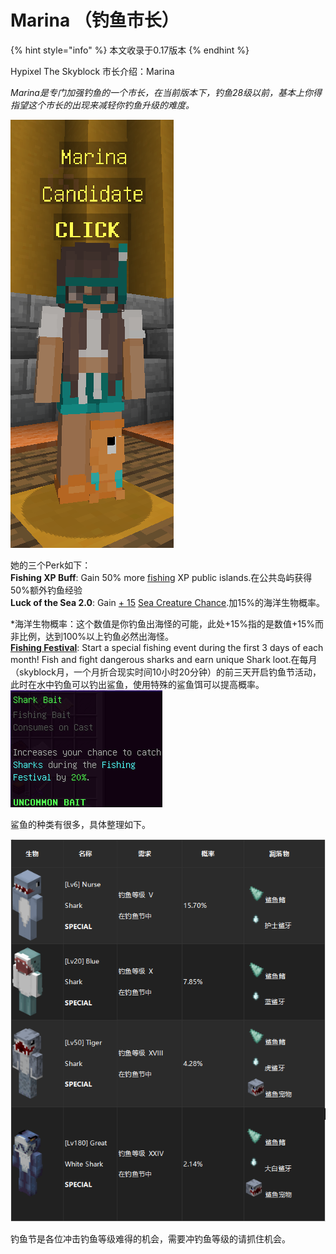 # Marina （钓鱼市长）

{% hint style="info" %}
本文收录于0.17版本
{% endhint %}

Hypixel The Skyblock 市长介绍：Marina

_Marina是专门加强钓鱼的一个市长，在当前版本下，钓鱼28级以前，基本上你得指望这个市长的出现来减轻你钓鱼升级的难度。_

![](<../.gitbook/assets/0 (2)>)

她的三个Perk如下：\
**Fishing XP Buff**: Gain 50% more [fishing](https://wiki.hypixel.net/Fishing%22%20/o%20%22Fishing) XP public islands.在公共岛屿获得50%额外钓鱼经验\
**Luck of the Sea 2.0**: Gain [+ 15](https://wiki.hypixel.net/Sea\_Creature\_Chance%22%20/o%20%22Sea%20Creature%20Chance) [Sea Creature Chance](https://wiki.hypixel.net/Sea\_Creature\_Chance%22%20/o%20%22Sea%20Creature%20Chance).加15%的海洋生物概率。

\*海洋生物概率：这个数值是你钓鱼出海怪的可能，此处+15%指的是数值+15%而非比例，达到100%以上钓鱼必然出海怪。\
[**Fishing Festival**](https://wiki.hypixel.net/Fishing\_Festival%22%20/o%20%22Fishing%20Festival): Start a special fishing event during the first 3 days of each month! Fish and fight dangerous sharks and earn unique Shark loot.在每月（skyblock月，一个月折合现实时间10小时20分钟）的前三天开启钓鱼节活动，此时在水中钓鱼可以钓出鲨鱼，使用特殊的鲨鱼饵可以提高概率。![](<../.gitbook/assets/1 (2)>)

鲨鱼的种类有很多，具体整理如下。

![](<../.gitbook/assets/2 (2)>)

钓鱼节是各位冲击钓鱼等级难得的机会，需要冲钓鱼等级的请抓住机会。

